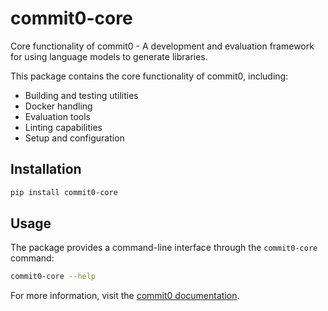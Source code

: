 # commit0-core

Core functionality of commit0 - A development and evaluation framework for using language models to generate libraries.

This package contains the core functionality of commit0, including:

- Building and testing utilities
- Docker handling
- Evaluation tools
- Linting capabilities
- Setup and configuration

## Installation

```bash
pip install commit0-core
```

## Usage

The package provides a command-line interface through the `commit0-core` command:

```bash
commit0-core --help
```

For more information, visit the [commit0 documentation](https://commit-0.github.io/).